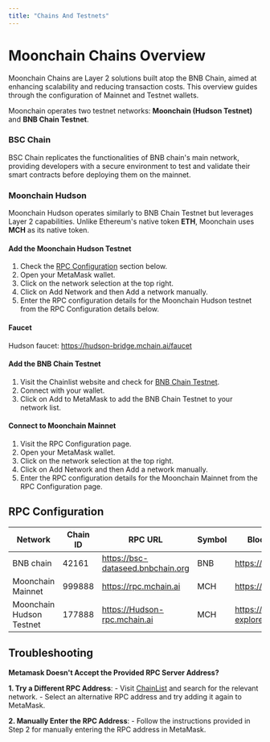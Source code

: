 ```yaml
---
title: "Chains And Testnets"
---
```


# Moonchain Chains Overview

Moonchain Chains are Layer 2 solutions built atop the BNB Chain, aimed at enhancing scalability and reducing transaction costs. This overview guides through the configuration of Mainnet and Testnet wallets.

Moonchain operates two testnet networks: **Moonchain (Hudson Testnet)** and **BNB Chain Testnet**.

### BSC Chain

BSC Chain replicates the functionalities of BNB chain's main network, providing developers with a secure environment to test and validate their smart contracts before deploying them on the mainnet.

### Moonchain Hudson

Moonchain Hudson operates similarly to BNB Chain Testnet but leverages Layer 2 capabilities. Unlike Ethereum's native token **ETH**, Moonchain uses **MCH** as its native token.




#### Add the Moonchain Hudson Testnet
1. Check the [RPC Configuration](./Chains-and-Testnets#rpc-configuration) section below.
2. Open your MetaMask wallet.
3. Click on the network selection at the top right.
4. Click on Add Network and then Add a network manually.
5. Enter the RPC configuration details for the Moonchain Hudson testnet from the RPC Configuration details below.

#### Faucet

Hudson faucet: https://hudson-bridge.mchain.ai/faucet

#### Add the BNB Chain Testnet
1. Visit the Chainlist website and check for [BNB Chain Testnet](https://chainlist.org/chain/97).
2. Connect with your wallet.
3. Click on Add to MetaMask to add the BNB Chain Testnet to your network list.

#### Connect to Moonchain Mainnet
1. Visit the RPC Configuration page.
2. Open your MetaMask wallet.
3. Click on the network selection at the top right.
4. Click on Add Network and then Add a network manually.
5. Enter the RPC configuration details for the Moonchain Mainnet from the RPC Configuration page.

## RPC Configuration

| Network                      | Chain ID | RPC URL                           | Symbol | Block Explorer URL                         | Web Socket URL                        |
|------------------------------|----------|-----------------------------------|--------|--------------------------------------------|---------------------------------------|
| BNB chain                 | 42161    | https://bsc-dataseed.bnbchain.org           | BNB    | https://bscscan.com               |                                       |
| Moonchain Mainnet            | 999888    | https://rpc.mchain.ai            | MCH    | https://explorer.mchain.ai/            | wss://rpc.mchain.ai/ws                  |
| Moonchain Hudson Testnet     | 177888  | https://Hudson-rpc.mchain.ai   | MCH    | https://Hudson-explorer.mchain.ai    | wss://Hudson-rpc.moonchain.com/ws     |

## Troubleshooting

**Metamask Doesn't Accept the Provided RPC Server Address?**

**1. Try a Different RPC Address**:
    - Visit [ChainList](https://chainlist.org) and search for the relevant network.
    - Select an alternative RPC address and try adding it again to MetaMask.

**2. Manually Enter the RPC Address**:
    - Follow the instructions provided in Step 2 for manually entering the RPC address in MetaMask.
